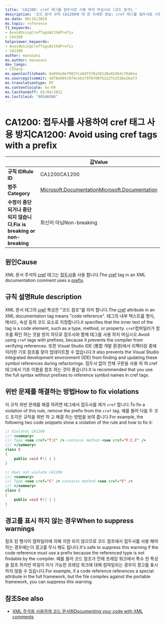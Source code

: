 ```yaml
---
title: 'CA1200: cref 태그를 접두사로 사용 하지 마십시오 (코드 분석).'
description: '코드 분석 규칙 CA1200에 대 한 자세한 정보: cref 태그를 접두사로 사용 하지 마십시오.'
ms.date: 09/16/2019
ms.topic: reference
f1_keywords:
- AvoidUsingCrefTagsWithAPrefix
- CA1200
helpviewer_keywords:
- AvoidUsingCrefTagsWithAPrefix
- CA1200
author: mavasani
ms.author: mavasani
dev_langs:
- CSharp
ms.openlocfilehash: 6a09da9ef982fca9df5f0a58120e82d6dcf0d6ea
ms.sourcegitcommit: 4df8e005c074ceb1f978f007b222fe253be2baf3
ms.translationtype: MT
ms.contentlocale: ko-KR
ms.lasthandoff: 02/04/2021
ms.locfileid: "99546506"
---
```

# <a name="ca1200-avoid-using-cref-tags-with-a-prefix"></a><span data-ttu-id="1c982-103">CA1200: 접두사를 사용하여 cref 태그 사용 방지</span><span class="sxs-lookup"><span data-stu-id="1c982-103">CA1200: Avoid using cref tags with a prefix</span></span>

| | <span data-ttu-id="1c982-104">값</span><span class="sxs-lookup"><span data-stu-id="1c982-104">Value</span></span> |
|-|-|
| <span data-ttu-id="1c982-105">**규칙 ID**</span><span class="sxs-lookup"><span data-stu-id="1c982-105">**Rule ID**</span></span> |<span data-ttu-id="1c982-106">CA1200</span><span class="sxs-lookup"><span data-stu-id="1c982-106">CA1200</span></span>|
| <span data-ttu-id="1c982-107">**범주**</span><span class="sxs-lookup"><span data-stu-id="1c982-107">**Category**</span></span> |[<span data-ttu-id="1c982-108">Microsoft.Documentation</span><span class="sxs-lookup"><span data-stu-id="1c982-108">Microsoft.Documentation</span></span>](documentation-warnings.md)|
| <span data-ttu-id="1c982-109">**수정이 중단 되거나 중단 되지 않습니다.**</span><span class="sxs-lookup"><span data-stu-id="1c982-109">**Fix is breaking or non-breaking**</span></span> |<span data-ttu-id="1c982-110">최신이 아님</span><span class="sxs-lookup"><span data-stu-id="1c982-110">Non-breaking</span></span>|

## <a name="cause"></a><span data-ttu-id="1c982-111">원인</span><span class="sxs-lookup"><span data-stu-id="1c982-111">Cause</span></span>

<span data-ttu-id="1c982-112">XML 문서 주석의 [cref](../../../csharp/programming-guide/xmldoc/cref-attribute.md) 태그는 [접두사](../../../csharp/programming-guide/xmldoc/processing-the-xml-file.md)를 사용 합니다.</span><span class="sxs-lookup"><span data-stu-id="1c982-112">The [cref](../../../csharp/programming-guide/xmldoc/cref-attribute.md) tag in an XML documentation comment uses a [prefix](../../../csharp/programming-guide/xmldoc/processing-the-xml-file.md).</span></span>

## <a name="rule-description"></a><span data-ttu-id="1c982-113">규칙 설명</span><span class="sxs-lookup"><span data-stu-id="1c982-113">Rule description</span></span>

<span data-ttu-id="1c982-114">XML 문서 태그의 [cref](../../../csharp/programming-guide/xmldoc/cref-attribute.md) 특성은 "코드 참조"를 의미 합니다.</span><span class="sxs-lookup"><span data-stu-id="1c982-114">The [cref](../../../csharp/programming-guide/xmldoc/cref-attribute.md) attribute in an XML documentation tag means "code reference".</span></span> <span data-ttu-id="1c982-115">태그의 내부 텍스트를 형식, 메서드, 속성 등의 코드 요소로 지정합니다.</span><span class="sxs-lookup"><span data-stu-id="1c982-115">It specifies that the inner text of the tag is a code element, such as a type, method, or property.</span></span> <span data-ttu-id="1c982-116">`cref`컴파일러가 참조를 확인 하는 것을 방지 하므로 접두사와 함께 태그를 사용 하지 마십시오.</span><span class="sxs-lookup"><span data-stu-id="1c982-116">Avoid using `cref` tags with prefixes, because it prevents the compiler from verifying references.</span></span> <span data-ttu-id="1c982-117">또한 Visual Studio IDE (통합 개발 환경)에서 리팩터링 중에 이러한 기호 참조를 찾아 업데이트할 수 없습니다.</span><span class="sxs-lookup"><span data-stu-id="1c982-117">It also prevents the Visual Studio integrated development environment (IDE) from finding and updating these symbol references during refactorings.</span></span> <span data-ttu-id="1c982-118">접두사 없이 전체 구문을 사용 하 여 cref 태그에서 기호 이름을 참조 하는 것이 좋습니다.</span><span class="sxs-lookup"><span data-stu-id="1c982-118">It is recommended that you use the full syntax without prefixes to reference symbol names in cref tags.</span></span>

## <a name="how-to-fix-violations"></a><span data-ttu-id="1c982-119">위반 문제를 해결하는 방법</span><span class="sxs-lookup"><span data-stu-id="1c982-119">How to fix violations</span></span>

<span data-ttu-id="1c982-120">이 규칙 위반 문제를 해결 하려면 태그에서 접두사를 제거 `cref` 합니다.</span><span class="sxs-lookup"><span data-stu-id="1c982-120">To fix a violation of this rule, remove the prefix from the `cref` tag.</span></span> <span data-ttu-id="1c982-121">예를 들어 다음 두 코드 조각은 규칙을 위반 하 고 해결 하는 방법을 보여 줍니다.</span><span class="sxs-lookup"><span data-stu-id="1c982-121">For example, the following two code snippets show a violation of the rule and how to fix it:</span></span>

```csharp
// Violates CA1200
/// <summary>
/// Type <see cref="T:C" /> contains method <see cref="F:C.F" />
/// </summary>
class C
{
    public void F() { }
}
```

```csharp
// Does not violate CA1200
/// <summary>
/// Type <see cref="C" /> contains method <see cref="F" />
/// </summary>
class C
{
    public void F() { }
}
```

## <a name="when-to-suppress-warnings"></a><span data-ttu-id="1c982-122">경고를 표시 하지 않는 경우</span><span class="sxs-lookup"><span data-stu-id="1c982-122">When to suppress warnings</span></span>

<span data-ttu-id="1c982-123">참조 된 형식이 컴파일러에 의해 지원 되지 않으므로 코드 참조에서 접두사를 사용 해야 하는 경우에는이 경고를 무시 해도 됩니다.</span><span class="sxs-lookup"><span data-stu-id="1c982-123">It's safe to suppress this warning if the code reference must use a prefix because the referenced type is not findable by the compiler.</span></span> <span data-ttu-id="1c982-124">예를 들어 코드 참조가 전체 프레임 워크에서 특수 한 특성을 참조 하지만 파일이 이식 가능한 프레임 워크에 대해 컴파일되는 경우이 경고를 표시 하지 않을 수 있습니다.</span><span class="sxs-lookup"><span data-stu-id="1c982-124">For example, if a code reference references a special attribute in the full framework, but the file compiles against the portable framework, you can suppress this warning.</span></span>

## <a name="see-also"></a><span data-ttu-id="1c982-125">참조</span><span class="sxs-lookup"><span data-stu-id="1c982-125">See also</span></span>

- [<span data-ttu-id="1c982-126">XML 주석을 사용하여 코드 문서화</span><span class="sxs-lookup"><span data-stu-id="1c982-126">Documenting your code with XML comments</span></span>](../../../csharp/codedoc.md)
